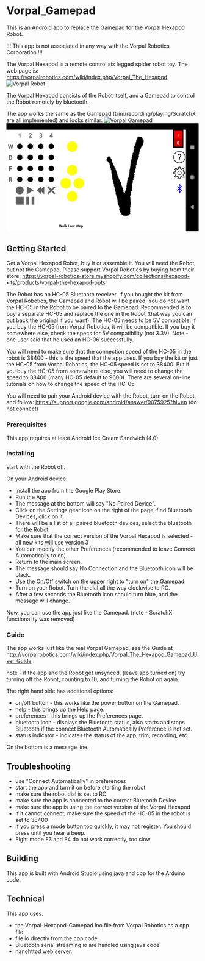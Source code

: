 # Vorpal_Gamepad
This is an Android app to replace the Gamepad for the Vorpal Hexapod Robot.

!!! This app is not associated in any way with the Vorpal Robotics Corporation !!!

The Vorpal Hexapod is a remote control six legged spider robot toy.
The web page is:
https://vorpalrobotics.com/wiki/index.php/Vorpal_The_Hexapod
<img src="https://vorpalrobotics.com/wiki/images/7/7b/Scamp-Leg-Raised.jpg" alt="Vorpal Robot"/>

The Vorpal Hexapod consists of the Robot itself, and a Gamepad to control the Robot remotely by bluetooth.

The app works the same as the Gamepad (trim/recording/playing/ScratchX are all implemented) and looks similar.
<img src="https://vorpalrobotics.com/wiki/images/9/93/Gamepad-Top-View-v2.png" alt="Vorpal Gamepad"/>
<img src="images/Vorpal_Gamepad_main_screen.png" alt="Vorpal Gamepad app"/>

## Getting Started

Get a Vorpal Hexapod Robot, buy it or assemble it. You will need the Robot, but not the Gamepad. Please support Vorpal Robotics by buying from their store:
https://vorpal-robotics-store.myshopify.com/collections/hexapod-kits/products/vorpal-the-hexapod-opts

The Robot has an HC-05 Bluetooth receiver. If you bought the kit from Vorpal Robotics, the Gamepad and Robot will be paired. You do not want the HC-05 in the Robot to be paired to the Gamepad. Recommended is to buy a separate HC-05 and replace the one in the Robot (that way you can put back the original if you want). The HC-05 needs to be 5V compatible. If you buy the HC-05 from Vorpal Robotics, it will be compatible. If you buy it somewhere else, check the specs for 5V compatibility (not 3.3V). Note - one user said that he used an HC-06 successfully.

You will need to make sure that the connection speed of the HC-05 in the robot is 38400 - this is the speed that the app uses.
If you buy the kit or just the HC-05 from Vorpal Robotics, the HC-05 speed is set to 38400. But if you buy the HC-05 from somewhere else, you will need to change the speed to 38400 (many HC-05 default to 9600). There are several on-line tutorials on how to change the speed of the HC-05.

You will need to pair your Android device with the Robot, turn on the Robot, and follow: https://support.google.com/android/answer/9075925?hl=en (do not connect)

### Prerequisites

This app requires at least Android Ice Cream Sandwich (4.0)

### Installing

start with the Robot off.

On your Android device:
- Install the app from the Google Play Store.
- Run the App
- The message at the bottom will say "No Paired Device".
- Click on the Settings gear icon on the right of the page, find Bluetooth Devices, click on it.
- There will be a list of all paired bluetooth devices, select the bluetooth for the Robot.
- Make sure that the correct version of the Vorpal Hexapod is selected - all new kits will use version 3
- You can modify the other Preferences (recommended to leave Connect Automatically to on).
- Return to the main screen.
- The message should say No Connection and the Bluetooth icon will be black.
- Use the On/Off switch on the upper right to "turn on" the Gamepad.
- Turn on your Robot. Turn the dial all the way clockwise to RC.
- After a few seconds the Bluetooth icon should turn blue, and the message will change.

Now, you can use the app just like the Gamepad.
(note - ScratchX functionality was removed)

### Guide

The app works just like the real Vorpal Gamepad, see the Guide at
http://vorpalrobotics.com/wiki/index.php/Vorpal_The_Hexapod_Gamepad_User_Guide

note - if the app and the Robot get unsynced, (leave app turned on) try turning off the Robot, counting to 10, and turning the Robot on again.

The right hand side has additional options:
- on/off button - this works like the power button on the Gamepad.
- help - this brings up the Help page.
- preferences - this brings up the Preferences page.
- bluetooth icon - displays the Bluetooth status, also starts and stops Bluetooth if the connect Bluetooth Automatically Preference is not set.
- status indicator - indicates the status of the app, trim, recording, etc.

On the bottom is a message line.

## Troubleshooting
- use "Connect Automatically" in preferences
- start the app and turn it on before starting the robot
- make sure the robot dial is set to RC
- make sure the app is connected to the correct Bluetooth Device
- make sure the app is using the correct version of the Vorpal Hexapod
- if it cannot connect, make sure the speed of the HC-05 in the robot is set to 38400
- if you press a mode button too quickly, it may not register. You should press until you hear a beep.
- Fight mode F3 and F4 do not work correctly, too slow

## Building

This app is built with Android Studio using java and cpp for the Arduino code.

## Technical

This app uses:
- the Vorpal-Hexapod-Gamepad.ino file from Vorpal Robotics as a cpp file.
- file io directly from the cpp code.
- Bluetooth serial streaming io are handled using java code.
- nanohttpd web server.
